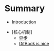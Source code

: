 # Summary

- [Introduction](README.md)

* [核心机制]
  - [异步](02核心机制/异步/01.md)
  - [GitBook is nice](part1/gitbook.md)
